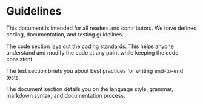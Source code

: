 # Guidelines

This document is intended for all readers and contributors. We have defined coding, documentation, and testing guidelines.

The code section lays out the coding standards. This helps anyone understand and modify the code at any point while keeping the code consistent.

<PageRef page="../../../resources/guidelines/code/" title="<<<title-missing>>>" />

The test section briefs you about best practices for writing end-to-end tests.

<PageRef page="../../../resources/guidelines/testing/" title="<<<title-missing>>>" />

The document section details you on the language style, grammar, markdown syntax, and documentation process.

<PageRef page="../../../resources/guidelines/documentation-guidelines/" title="<<<title-missing>>>" />

